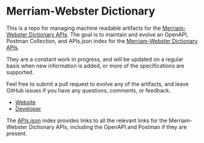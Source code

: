 # Merriam-Webster DictionaryThis is a repo for managing machine readable artifacts for the [Merriam-Webster Dictionary APIs](http://dictionaryapi.com/). The goal is to maintain and evolve an OpenAPI, Postman Collection, and APIs.json index for the [Merriam-Webster Dictionary APIs](http://dictionaryapi.com/).They are a constant work in progress, and will be updated on a regular basis when new information is added, or more of the specifications are supported.Feel free to submit a pull request to evolve any of the artifacts, and leave GitHub issues if you have any questions, comments, or feedback.- [Website](http://dictionaryapi.com/)- [Developer](http://dictionaryapi.com/)The [APIs.json](https://github.com/api-evangelist/merriamwebster-dictionary/blob/master/apis.json) index provides links to all the relevant links for the Merriam-Webster Dictionary APIs, including the OpenAPI and Postman if they are present.